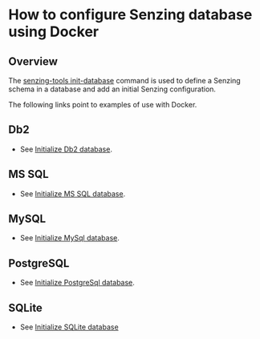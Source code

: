 # How to configure Senzing database using Docker

## Overview

The
[senzing-tools init-database](https://github.com/senzing-garage/init-database)
command is used to define a Senzing schema in a database and
add an initial Senzing configuration.

The following links point to examples of use with Docker.

## Db2

- See
  [Initialize Db2 database](https://github.com/senzing-garage/init-database/blob/main/docs/examples.md#initialize-db2-database).

## MS SQL

- See
  [Initialize MS SQL database](https://github.com/senzing-garage/init-database/blob/main/docs/examples.md#initialize-ms-sql-database).

## MySQL

- See
  [Initialize MySql database](https://github.com/senzing-garage/init-database/blob/main/docs/examples.md#initialize-mysql-database).

## PostgreSQL

- See
  [Initialize PostgreSql database](https://github.com/senzing-garage/init-database/blob/main/docs/examples.md#initialize-postgresql-database).

## SQLite

- See
  [Initialize SQLite database](https://github.com/senzing-garage/init-database/blob/main/docs/examples.md#initialize-sqlite-database)
